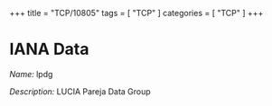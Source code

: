 +++
title = "TCP/10805"
tags = [ "TCP" ]
categories = [ "TCP" ]
+++

# IANA Data

_Name:_ lpdg

_Description:_ LUCIA Pareja Data Group

